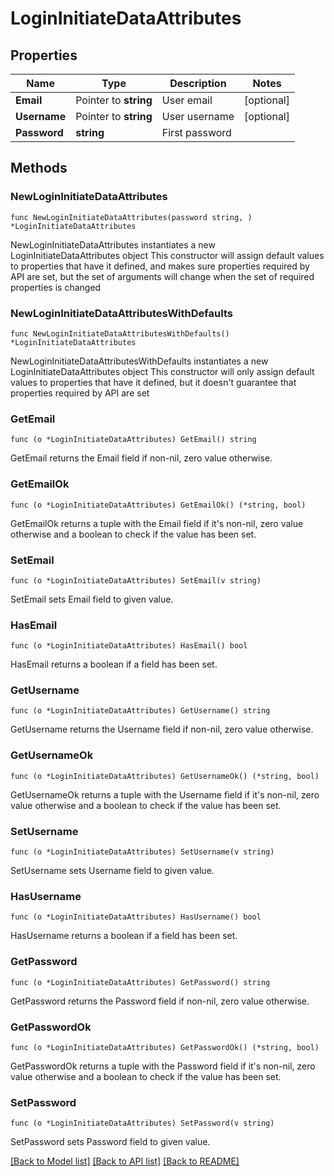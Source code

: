 # LoginInitiateDataAttributes

## Properties

Name | Type | Description | Notes
------------ | ------------- | ------------- | -------------
**Email** | Pointer to **string** | User email | [optional] 
**Username** | Pointer to **string** | User username | [optional] 
**Password** | **string** | First password | 

## Methods

### NewLoginInitiateDataAttributes

`func NewLoginInitiateDataAttributes(password string, ) *LoginInitiateDataAttributes`

NewLoginInitiateDataAttributes instantiates a new LoginInitiateDataAttributes object
This constructor will assign default values to properties that have it defined,
and makes sure properties required by API are set, but the set of arguments
will change when the set of required properties is changed

### NewLoginInitiateDataAttributesWithDefaults

`func NewLoginInitiateDataAttributesWithDefaults() *LoginInitiateDataAttributes`

NewLoginInitiateDataAttributesWithDefaults instantiates a new LoginInitiateDataAttributes object
This constructor will only assign default values to properties that have it defined,
but it doesn't guarantee that properties required by API are set

### GetEmail

`func (o *LoginInitiateDataAttributes) GetEmail() string`

GetEmail returns the Email field if non-nil, zero value otherwise.

### GetEmailOk

`func (o *LoginInitiateDataAttributes) GetEmailOk() (*string, bool)`

GetEmailOk returns a tuple with the Email field if it's non-nil, zero value otherwise
and a boolean to check if the value has been set.

### SetEmail

`func (o *LoginInitiateDataAttributes) SetEmail(v string)`

SetEmail sets Email field to given value.

### HasEmail

`func (o *LoginInitiateDataAttributes) HasEmail() bool`

HasEmail returns a boolean if a field has been set.

### GetUsername

`func (o *LoginInitiateDataAttributes) GetUsername() string`

GetUsername returns the Username field if non-nil, zero value otherwise.

### GetUsernameOk

`func (o *LoginInitiateDataAttributes) GetUsernameOk() (*string, bool)`

GetUsernameOk returns a tuple with the Username field if it's non-nil, zero value otherwise
and a boolean to check if the value has been set.

### SetUsername

`func (o *LoginInitiateDataAttributes) SetUsername(v string)`

SetUsername sets Username field to given value.

### HasUsername

`func (o *LoginInitiateDataAttributes) HasUsername() bool`

HasUsername returns a boolean if a field has been set.

### GetPassword

`func (o *LoginInitiateDataAttributes) GetPassword() string`

GetPassword returns the Password field if non-nil, zero value otherwise.

### GetPasswordOk

`func (o *LoginInitiateDataAttributes) GetPasswordOk() (*string, bool)`

GetPasswordOk returns a tuple with the Password field if it's non-nil, zero value otherwise
and a boolean to check if the value has been set.

### SetPassword

`func (o *LoginInitiateDataAttributes) SetPassword(v string)`

SetPassword sets Password field to given value.



[[Back to Model list]](../README.md#documentation-for-models) [[Back to API list]](../README.md#documentation-for-api-endpoints) [[Back to README]](../README.md)


